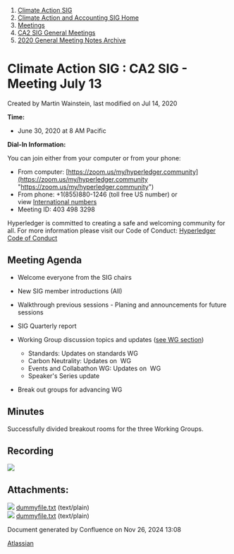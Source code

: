 1. [Climate Action SIG](index.html)
2. [Climate Action and Accounting SIG Home](Climate-Action-and-Accounting-SIG-Home_19005445.html)
3. [Meetings](Meetings_19005583.html)
4. [CA2 SIG General Meetings](CA2-SIG-General-Meetings_19006785.html)
5. [2020 General Meeting Notes Archive](2020-General-Meeting-Notes-Archive_19005643.html)

# Climate Action SIG : CA2 SIG - Meeting July 13

Created by Martin Wainstein, last modified on Jul 14, 2020

**Time:**

- June 30, 2020 at 8 AM Pacific

**Dial-In Information:**

You can join either from your computer or from your phone:

- From computer: [https://zoom.us/my/hyperledger.community](https://zoom.us/my/hyperledger.community "https://zoom.us/my/hyperledger.community")
- From phone: +1(855)880-1246 (toll free US number) or view [International numbers](https://zoom.us/u/bAaJoyznp)
- Meeting ID: 403 498 3298

Hyperledger is committed to creating a safe and welcoming community for all. For more information please visit our Code of Conduct: [Hyperledger Code of Conduct](https://lf-hyperledger.atlassian.net/wiki/display/HYP/Hyperledger+Code+of+Conduct)

## **Meeting Agenda**

- Welcome everyone from the SIG chairs
- New SIG member introductions (All)
- Walkthrough previous sessions - Planing and announcements for future sessions
- SIG Quarterly report
- Working Group discussion topics and updates ([see WG section](Working-Groups_19005701.html))
  
  - Standards: Updates on standards WG
  - Carbon Neutrality: Updates on  WG
  - Events and Collabathon WG: Updates on  WG
  - Speaker's Series update
- Break out groups for advancing WG

## **Minutes**

Successfully divided breakout rooms for the three Working Groups. 

## **Recording**

![](plugins/servlet/confluence/placeholder/unknown-attachment)

## Attachments:

![](images/icons/bullet_blue.gif) [dummyfile.txt](attachments/19005975/19005976.txt) (text/plain)  
![](images/icons/bullet_blue.gif) [dummyfile.txt](attachments/19005975/19005977.txt) (text/plain)

Document generated by Confluence on Nov 26, 2024 13:08

[Atlassian](http://www.atlassian.com/)
